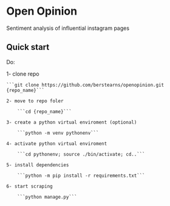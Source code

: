 # Open Opinion

Sentiment analysis of influential instagram pages

## Quick start
Do:

1- clone repo

    ```git clone https://github.com/berstearns/openopinion.git {repo_name}```

    2- move to repo foler
        
        ```cd {repo_name}```

    3- create a python virtual enviroment (optional)
        
        ```python -m venv pythonenv```
        
    4- activate python virtual enviroment
    
        ```cd pythonenv; source ./bin/activate; cd..```
        
    5- install dependencies
    
        ```python -m pip install -r requirements.txt```
    
    6- start scraping
    
        ```python manage.py```
           
